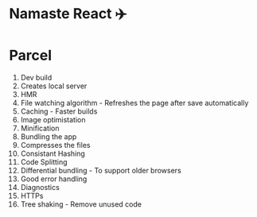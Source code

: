 # Namaste React ✈️

# Parcel
1. Dev build
2. Creates local server
3. HMR
4. File watching algorithm - Refreshes the page after save automatically
5. Caching - Faster builds
6. Image optimistation
7. Minification
8. Bundling the app
9. Compresses the files
10. Consistant Hashing
11. Code Splitting
12. Differential bundling - To support older browsers
13. Good error handling
14. Diagnostics
15. HTTPs
16. Tree shaking - Remove unused code 